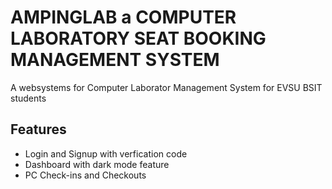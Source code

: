 # AMPINGLAB a COMPUTER LABORATORY SEAT BOOKING MANAGEMENT SYSTEM
A websystems for Computer Laborator Management System for EVSU BSIT students


## Features
- Login and Signup with verfication code
- Dashboard with dark mode feature
- PC Check-ins and Checkouts
